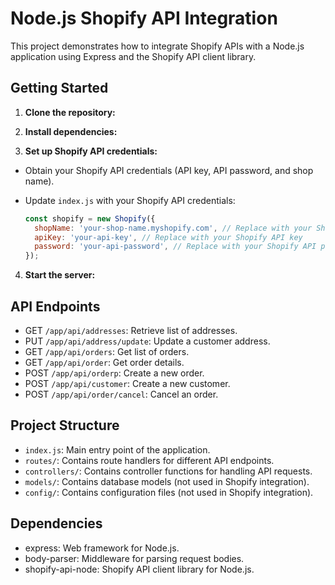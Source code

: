 # Node.js Shopify API Integration

This project demonstrates how to integrate Shopify APIs with a Node.js application using Express and the Shopify API client library.

## Getting Started

1. **Clone the repository:**


2. **Install dependencies:**


3. **Set up Shopify API credentials:**

- Obtain your Shopify API credentials (API key, API password, and shop name).
- Update `index.js` with your Shopify API credentials:

  ```javascript
  const shopify = new Shopify({
    shopName: 'your-shop-name.myshopify.com', // Replace with your Shopify store name
    apiKey: 'your-api-key', // Replace with your Shopify API key
    password: 'your-api-password', // Replace with your Shopify API password
  });
  ```

4. **Start the server:**


## API Endpoints

- GET `/app/api/addresses`: Retrieve list of addresses.
- PUT `/app/api/address/update`: Update a customer address.
- GET `/app/api/orders`: Get list of orders.
- GET `/app/api/order`: Get order details.
- POST `/app/api/orderp`: Create a new order.
- POST `/app/api/customer`: Create a new customer.
- POST `/app/api/order/cancel`: Cancel an order.

## Project Structure

- `index.js`: Main entry point of the application.
- `routes/`: Contains route handlers for different API endpoints.
- `controllers/`: Contains controller functions for handling API requests.
- `models/`: Contains database models (not used in Shopify integration).
- `config/`: Contains configuration files (not used in Shopify integration).

## Dependencies

- express: Web framework for Node.js.
- body-parser: Middleware for parsing request bodies.
- shopify-api-node: Shopify API client library for Node.js.



